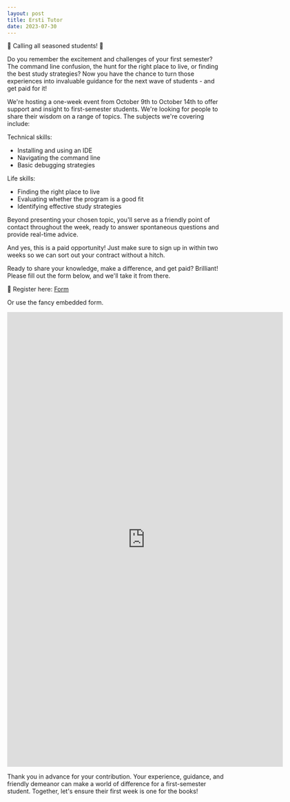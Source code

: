 ```yaml
---
layout: post
title: Ersti Tutor
date: 2023-07-30
---
```


🔔 Calling all seasoned students! 🔔

Do you remember the excitement and challenges of your first semester? The command line confusion, the hunt for the right place to live, or finding the best study strategies? Now you have the chance to turn those experiences into invaluable guidance for the next wave of students - and get paid for it!

We're hosting a one-week event from October 9th to October 14th to offer support and insight to first-semester students. We're looking for people to share their wisdom on a range of topics. The subjects we're covering include:

Technical skills:
- Installing and using an IDE
- Navigating the command line
- Basic debugging strategies

Life skills:
- Finding the right place to live
- Evaluating whether the program is a good fit
- Identifying effective study strategies

Beyond presenting your chosen topic, you'll serve as a friendly point of contact throughout the week, ready to answer spontaneous questions and provide real-time advice. 

And yes, this is a paid opportunity! Just make sure to sign up in within two weeks so we can sort out your contract without a hitch.

Ready to share your knowledge, make a difference, and get paid? Brilliant! Please fill out the form below, and we'll take it from there.

📝 Register here: [Form](https://docs.google.com/forms/d/e/1FAIpQLSedoyzElG-E7TcjJ_YSnEIQraCkEsBqD9gllwoAxceWynhvcw/viewform?usp=sf_link)

Or use the fancy embedded form. 

<iframe src="https://docs.google.com/forms/d/e/1FAIpQLSedoyzElG-E7TcjJ_YSnEIQraCkEsBqD9gllwoAxceWynhvcw/viewform?embedded=true" width="640" height="1056" frameborder="0" marginheight="0" marginwidth="0">Loading…</iframe>

Thank you in advance for your contribution. Your experience, guidance, and friendly demeanor can make a world of difference for a first-semester student. Together, let's ensure their first week is one for the books!
